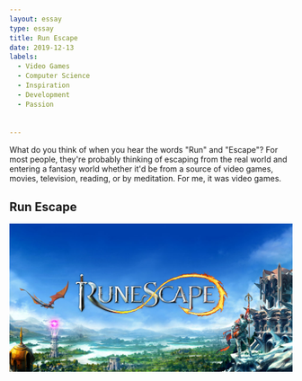 ```yaml
---
layout: essay
type: essay
title: Run Escape
date: 2019-12-13
labels:
  - Video Games
  - Computer Science
  - Inspiration
  - Development
  - Passion
  
 
---
```

What do you think of when you hear the words "Run" and "Escape"? For most people, they're probably thinking of escaping from the real world and entering a fantasy world whether it'd be from a source of video games, movies, television, reading, or by meditation. For me, it was video games.

## Run Escape

<img class="ui medium floated round image" src="../images/Runescape.jpg">
